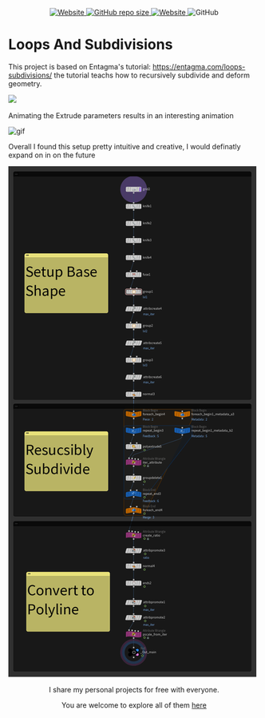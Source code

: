 <p align="center">
   <a href="https://github.com/nitzan-treg/community_projects/">
    <img alt="Website" src="https://img.shields.io/website?label=main%20project&up_message=Community%20Projects&url=https%3A%2F%2Fgithub.com%2Fnitzan-treg%2Fcommunity_projects">
  </a>
  <a href="https://github.com/nitzan-treg/community_projects/">
    <img alt="GitHub repo size" src="https://img.shields.io/github/repo-size/nitzan-treg/2021_10_25_loops_and_subdivisions">
  </a>
  <a href="https://www.nitzan-tregerman.com/">
    <img alt="Website" src="https://img.shields.io/website?up_message=nitzan-tregerman.com&url=https%3A%2F%2Fwww.nitzan-tregerman.com%2F">
  </a>
  <img alt="GitHub" src="https://img.shields.io/github/license/nitzan-treg/2021_10_25_loops_and_subdivisions">
</p>

<!---------------------------------------------------------------------------------------------------------------------->

# Loops And Subdivisions
This project is based on Entagma's tutorial: https://entagma.com/loops-subdivisions/
the tutorial teachs how to recursively subdivide and deform geometry.

<img src="Images/Render_loops_and_subdivisions.png">

Animating the Extrude parameters results in an interesting animation

<img alt = "gif" src="Images/Animation.gif">

Overall I found this setup pretty intuitive and creative, I would definatly expand on in on the future

<img src="Images/Node Tree.png">

<!---------------------------------------------------------------------------------------------------------------------->

<p align="center">
   I share my personal projects for free with everyone.
</p> 

<p align="center">
   You are welcome to explore all of them
   <a href="https://github.com/nitzan-treg/community_projects/">
      here
   </a>
</p> 
   

